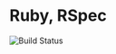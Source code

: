 # Ruby, RSpec

![Build Status](https://travis-ci.org/cyber-dojo-languages/ruby-rspec.svg?branch=master)

